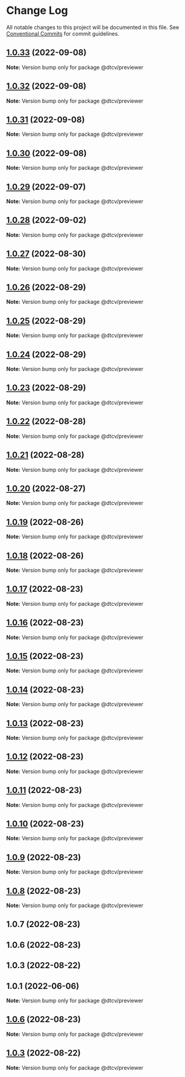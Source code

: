 # Change Log

All notable changes to this project will be documented in this file.
See [Conventional Commits](https://conventionalcommits.org) for commit guidelines.

## [1.0.33](https://github.com/paramountric/digitaltwincityviewer/compare/@dtcv/previewer@1.0.32...@dtcv/previewer@1.0.33) (2022-09-08)

**Note:** Version bump only for package @dtcv/previewer





## [1.0.32](https://github.com/paramountric/digitaltwincityviewer/compare/@dtcv/previewer@1.0.31...@dtcv/previewer@1.0.32) (2022-09-08)

**Note:** Version bump only for package @dtcv/previewer





## [1.0.31](https://github.com/paramountric/digitaltwincityviewer/compare/@dtcv/previewer@1.0.30...@dtcv/previewer@1.0.31) (2022-09-08)

**Note:** Version bump only for package @dtcv/previewer





## [1.0.30](https://github.com/paramountric/digitaltwincityviewer/compare/@dtcv/previewer@1.0.29...@dtcv/previewer@1.0.30) (2022-09-08)

**Note:** Version bump only for package @dtcv/previewer





## [1.0.29](https://github.com/paramountric/digitaltwincityviewer/compare/@dtcv/previewer@1.0.28...@dtcv/previewer@1.0.29) (2022-09-07)

**Note:** Version bump only for package @dtcv/previewer





## [1.0.28](https://github.com/paramountric/digitaltwincityviewer/compare/@dtcv/previewer@1.0.27...@dtcv/previewer@1.0.28) (2022-09-02)

**Note:** Version bump only for package @dtcv/previewer





## [1.0.27](https://github.com/paramountric/digitaltwincityviewer/compare/@dtcv/previewer@1.0.26...@dtcv/previewer@1.0.27) (2022-08-30)

**Note:** Version bump only for package @dtcv/previewer





## [1.0.26](https://github.com/paramountric/digitaltwincityviewer/compare/@dtcv/previewer@1.0.25...@dtcv/previewer@1.0.26) (2022-08-29)

**Note:** Version bump only for package @dtcv/previewer





## [1.0.25](https://github.com/paramountric/digitaltwincityviewer/compare/@dtcv/previewer@1.0.24...@dtcv/previewer@1.0.25) (2022-08-29)

**Note:** Version bump only for package @dtcv/previewer





## [1.0.24](https://github.com/paramountric/digitaltwincityviewer/compare/@dtcv/previewer@1.0.23...@dtcv/previewer@1.0.24) (2022-08-29)

**Note:** Version bump only for package @dtcv/previewer





## [1.0.23](https://github.com/paramountric/digitaltwincityviewer/compare/@dtcv/previewer@1.0.22...@dtcv/previewer@1.0.23) (2022-08-29)

**Note:** Version bump only for package @dtcv/previewer





## [1.0.22](https://github.com/paramountric/digitaltwincityviewer/compare/@dtcv/previewer@1.0.21...@dtcv/previewer@1.0.22) (2022-08-28)

**Note:** Version bump only for package @dtcv/previewer





## [1.0.21](https://github.com/paramountric/digitaltwincityviewer/compare/@dtcv/previewer@1.0.20...@dtcv/previewer@1.0.21) (2022-08-28)

**Note:** Version bump only for package @dtcv/previewer





## [1.0.20](https://github.com/paramountric/digitaltwincityviewer/compare/@dtcv/previewer@1.0.19...@dtcv/previewer@1.0.20) (2022-08-27)

**Note:** Version bump only for package @dtcv/previewer





## [1.0.19](https://github.com/paramountric/digitaltwincityviewer/compare/@dtcv/previewer@1.0.18...@dtcv/previewer@1.0.19) (2022-08-26)

**Note:** Version bump only for package @dtcv/previewer





## [1.0.18](https://github.com/paramountric/digitaltwincityviewer/compare/@dtcv/previewer@1.0.17...@dtcv/previewer@1.0.18) (2022-08-26)

**Note:** Version bump only for package @dtcv/previewer





## [1.0.17](https://github.com/paramountric/digitaltwincityviewer/compare/@dtcv/previewer@1.0.16...@dtcv/previewer@1.0.17) (2022-08-23)

**Note:** Version bump only for package @dtcv/previewer





## [1.0.16](https://github.com/paramountric/digitaltwincityviewer/compare/@dtcv/previewer@1.0.15...@dtcv/previewer@1.0.16) (2022-08-23)

**Note:** Version bump only for package @dtcv/previewer





## [1.0.15](https://github.com/paramountric/digitaltwincityviewer/compare/@dtcv/previewer@1.0.14...@dtcv/previewer@1.0.15) (2022-08-23)

**Note:** Version bump only for package @dtcv/previewer





## [1.0.14](https://github.com/paramountric/digitaltwincityviewer/compare/@dtcv/previewer@1.0.13...@dtcv/previewer@1.0.14) (2022-08-23)

**Note:** Version bump only for package @dtcv/previewer





## [1.0.13](https://github.com/paramountric/digitaltwincityviewer/compare/@dtcv/previewer@1.0.12...@dtcv/previewer@1.0.13) (2022-08-23)

**Note:** Version bump only for package @dtcv/previewer





## [1.0.12](https://github.com/paramountric/digitaltwincityviewer/compare/@dtcv/previewer@1.0.11...@dtcv/previewer@1.0.12) (2022-08-23)

**Note:** Version bump only for package @dtcv/previewer





## [1.0.11](https://github.com/paramountric/digitaltwincityviewer/compare/@dtcv/previewer@1.0.10...@dtcv/previewer@1.0.11) (2022-08-23)

**Note:** Version bump only for package @dtcv/previewer





## [1.0.10](https://github.com/paramountric/digitaltwincityviewer/compare/@dtcv/previewer@1.0.9...@dtcv/previewer@1.0.10) (2022-08-23)

**Note:** Version bump only for package @dtcv/previewer





## [1.0.9](https://github.com/paramountric/digitaltwincityviewer/compare/@dtcv/previewer@1.0.8...@dtcv/previewer@1.0.9) (2022-08-23)

**Note:** Version bump only for package @dtcv/previewer





## [1.0.8](https://github.com/paramountric/digitaltwincityviewer/compare/@dtcv/previewer@1.0.7...@dtcv/previewer@1.0.8) (2022-08-23)

**Note:** Version bump only for package @dtcv/previewer





## 1.0.7 (2022-08-23)



## 1.0.6 (2022-08-23)



## 1.0.3 (2022-08-22)



## 1.0.1 (2022-06-06)

**Note:** Version bump only for package @dtcv/previewer





## [1.0.6](https://github.com/paramountric/digitaltwincityviewer/compare/v1.0.5...v1.0.6) (2022-08-23)

**Note:** Version bump only for package @dtcv/previewer





## [1.0.3](https://github.com/paramountric/digitaltwincityviewer/compare/v1.0.2...v1.0.3) (2022-08-22)

**Note:** Version bump only for package @dtcv/previewer
